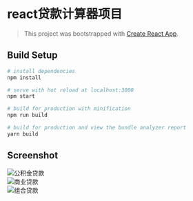 
# react贷款计算器项目

> This project was bootstrapped with [Create React App](https://github.com/facebookincubator/create-react-app).

## Build Setup

``` bash
# install dependencies
npm install

# serve with hot reload at localhost:3000
npm start

# build for production with minification
npm run build

# build for production and view the bundle analyzer report
yarn build

```

## Screenshot

![公积金贷款](https://github.com/cywcd/react-calculator/blob/master/src/static/img/20171113181810.jpg)  
![商业贷款](https://github.com/cywcd/react-calculator/blob/master/src/static/img/20171113181852.jpg)  
![组合贷款](https://github.com/cywcd/react-calculator/blob/master/src/static/img/20171113181905.jpg)  
